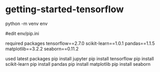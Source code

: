 # getting-started-tensorflow

python -m venv env

#edit env/pip.ini

required packages
tensorflow==2.7.0
scikit-learn==1.0.1
pandas==1.1.5
matplotlib==3.2.2
seaborn==0.11.2

used latest packages
pip install jupyter
pip install tensorflow
pip install scikit-learn
pip install pandas
pip install matplotlib
pip install seaborn